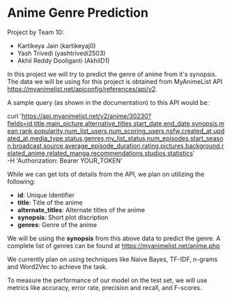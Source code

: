 # Anime Genre Prediction

Project by Team 10: 

* Kartikeya Jain (kartikeyaj0)
* Yash Trivedi  (yashtrivedi2503)
* Akhil Reddy Dooliganti (AkhilD1)
 
 
In this project we will try to predict the genre of anime from it's synopsis. The data we will be using for this project is obtained from MyAnimeList API https://myanimelist.net/apiconfig/references/api/v2.

A sample query (as shown in the documentation) to this API would be:

curl 'https://api.myanimelist.net/v2/anime/30230?fields=id,title,main_picture,alternative_titles,start_date,end_date,synopsis,mean,rank,popularity,num_list_users,num_scoring_users,nsfw,created_at,updated_at,media_type,status,genres,my_list_status,num_episodes,start_season,broadcast,source,average_episode_duration,rating,pictures,background,related_anime,related_manga,recommendations,studios,statistics' \
-H 'Authorization: Bearer YOUR_TOKEN'


While we can get lots of details from the API, we plan on utilizing the following:

* **id**: Unique Identifier
* **title**: Title of the anime
* **alternate_titles**: Alternate titles of the anime
* **synopsis**: Short plot discription
* **genres**: Genre of the anime

We will be using the **synopsis** from this above data to predict the genre. A complete list of genres can be found at https://myanimelist.net/anime.php

We currently plan on using techniques like Naive Bayes, TF-IDF, n-grams and Word2Vec to achieve the task.

To measure the performance of our model on the test set, we will use metrics like accuracy, error rate, precision and recall, and F-scores.


